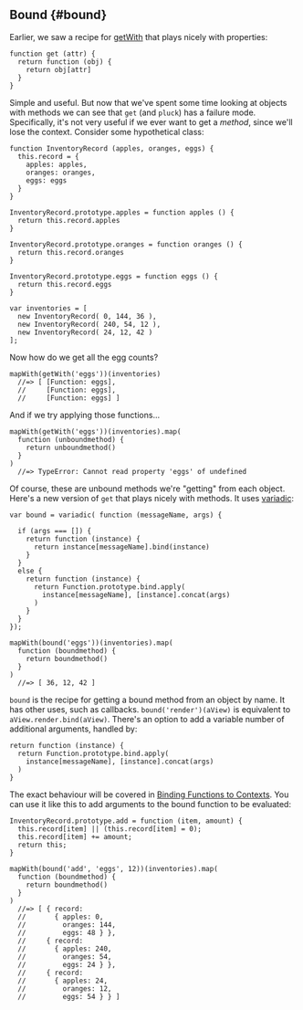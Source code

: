## Bound {#bound}

Earlier, we saw a recipe for [getWith](#getWith) that plays nicely with properties:

    function get (attr) {
      return function (obj) {
        return obj[attr]
      }
    }

Simple and useful. But now that we've spent some time looking at objects with methods we can see that `get` (and `pluck`) has a failure mode. Specifically, it's not very useful if we ever want to get a *method*, since we'll lose the context. Consider some hypothetical class:

    function InventoryRecord (apples, oranges, eggs) {
      this.record = {
        apples: apples,
        oranges: oranges,
        eggs: eggs
      }
    }
    
    InventoryRecord.prototype.apples = function apples () {
      return this.record.apples
    }
    
    InventoryRecord.prototype.oranges = function oranges () {
      return this.record.oranges
    }
    
    InventoryRecord.prototype.eggs = function eggs () {
      return this.record.eggs
    }
    
    var inventories = [
      new InventoryRecord( 0, 144, 36 ),
      new InventoryRecord( 240, 54, 12 ),
      new InventoryRecord( 24, 12, 42 )
    ];
    
Now how do we get all the egg counts?

    mapWith(getWith('eggs'))(inventories)
      //=> [ [Function: eggs],
      //     [Function: eggs],
      //     [Function: eggs] ]

And if we try applying those functions...

    mapWith(getWith('eggs'))(inventories).map(
      function (unboundmethod) { 
        return unboundmethod() 
      }
    )
      //=> TypeError: Cannot read property 'eggs' of undefined
      
Of course, these are unbound methods we're "getting" from each object. Here's a new version of `get` that plays nicely with methods. It uses [variadic](#ellipses):

    var bound = variadic( function (messageName, args) {
      
      if (args === []) {
        return function (instance) {
          return instance[messageName].bind(instance)
        }
      }
      else {
        return function (instance) {
          return Function.prototype.bind.apply(
            instance[messageName], [instance].concat(args)
          )
        }
      }
    });

    mapWith(bound('eggs'))(inventories).map(
      function (boundmethod) { 
        return boundmethod() 
      }
    )
      //=> [ 36, 12, 42 ]

`bound` is the recipe for getting a bound method from an object by name. It has other uses, such as callbacks. `bound('render')(aView)` is equivalent to `aView.render.bind(aView)`. There's an option to add a variable number of additional arguments, handled by:

    return function (instance) {
      return Function.prototype.bind.apply(
        instance[messageName], [instance].concat(args)
      )
    }
        
The exact behaviour will be covered in [Binding Functions to Contexts](#binding). You can use it like this to add arguments to the bound function to be evaluated:

    InventoryRecord.prototype.add = function (item, amount) {
      this.record[item] || (this.record[item] = 0);
      this.record[item] += amount;
      return this;
    }
    
    mapWith(bound('add', 'eggs', 12))(inventories).map(
      function (boundmethod) { 
        return boundmethod() 
      }
    )
      //=> [ { record: 
      //       { apples: 0,
      //         oranges: 144,
      //         eggs: 48 } },
      //     { record: 
      //       { apples: 240,
      //         oranges: 54,
      //         eggs: 24 } },
      //     { record: 
      //       { apples: 24,
      //         oranges: 12,
      //         eggs: 54 } } ]